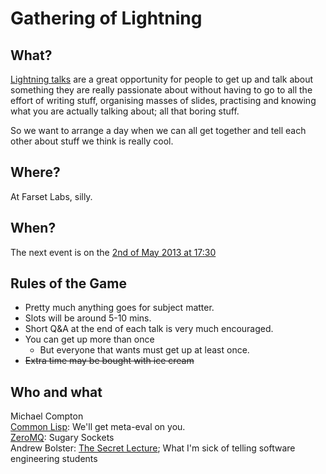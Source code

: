 Gathering of Lightning
======================

What?
-----

[Lightning talks] are a great opportunity for people to get up and talk about 
something they are really passionate about without having to go to all the 
effort of writing stuff, organising masses of slides, practising and knowing 
what you are actually talking about; all that boring stuff.

So we want to arrange a day when we can all get together and tell each other 
about stuff we think is really cool.

Where?
------

At Farset Labs, silly.

When?
-----

The next event is on the [2nd of May 2013 at 17:30][1]

Rules of the Game
-----------------

 - Pretty much anything goes for subject matter.
 - Slots will be around 5-10 mins.
 - Short Q&A at the end of each talk is very much encouraged.
 - You can get up more than once
   - But everyone that wants must get up at least once.
 - ~~Extra time may be bought with ice cream~~

Who and what
------------

Michael Compton  
[Common Lisp]: We'll get meta-eval on you.  
[ZeroMQ]: Sugary Sockets  
Andrew Bolster: [The Secret Lecture]; What I'm sick of telling software
engineering students


  [Lightning talks]: http://en.wikipedia.org/wiki/Lightning_talk
  [1]: https://www.facebook.com/events/105947476247083/
  [Common Lisp]: http://xkcd.com/297/
  [ZeroMQ]: http://www.zeromq.org/
  [The Secret Lecture]: The_Secret_Lecture.md
